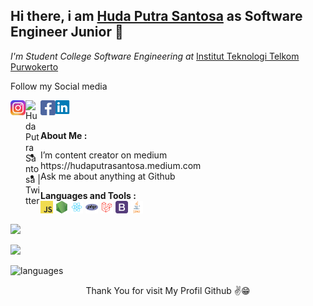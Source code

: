 ## Hi there, i am [Huda Putra Santosa](github.com/hudaputrasantosa) as Software Engineer Junior 👋 

<p><em>I'm Student College Software Engineering at </em><a href="https://ittelkom-pwt.ac.id/" target="_blank">Institut Teknologi Telkom Purwokerto</a></p>
<p>Follow my Social media</p>
<a href="https://instagram.com/hudazackyvee_6661" target="_blank">
  <img align="left" alt="Huda Putra Santosa | Instagram" width="24px" src="ikon/instagram.png" />
</a>
<a href="https://twitter.com/hudaputras" target="_blank">
  <img align="left" alt="Huda Putra Santosa | Twitter" width="24px" src="https://raw.githubusercontent.com/anuraghazra/anuraghazra/master/assets/twitter.svg"  />
</a>
<a href="https://facebook.com/profile.php?id=100031071102567" target="_blank">
  <img align="left" alt="Huda Putra Santosa | Facebook" width="24px" src="ikon/facebook.png"  />
</a>
<a href="https://www.linkedin.com/in/huda-putra-santosa" target="_blank">
  <img align="left" alt="Huda Putra Santosa | Linkedin" width="25px" src="ikon/linkedin.png" />
</a>
<br />
<br />

<b> About Me : </b>
<ul>
<li> I’m content creator on medium https://hudaputrasantosa.medium.com </li>
  <li> Ask me about anything at <a href"https://github.com/hudaputrasantosa"> Github </a> </li>
</ul>

<b> Languages and Tools : </b> <br>
<code><img height="20" src="https://raw.githubusercontent.com/github/explore/80688e429a7d4ef2fca1e82350fe8e3517d3494d/topics/javascript/javascript.png"></code>
<code><img height="20" src="https://raw.githubusercontent.com/github/explore/80688e429a7d4ef2fca1e82350fe8e3517d3494d/topics/nodejs/nodejs.png"></code>
<code><img height="20" src="https://raw.githubusercontent.com/github/explore/80688e429a7d4ef2fca1e82350fe8e3517d3494d/topics/react/react.png"></code>
<code><img height="20" src="https://raw.githubusercontent.com/github/explore/80688e429a7d4ef2fca1e82350fe8e3517d3494d/topics/php/php.png"></code>
<code><img height="20" src="https://raw.githubusercontent.com/github/explore/80688e429a7d4ef2fca1e82350fe8e3517d3494d/topics/laravel/laravel.png"></code>
<code><img height="20" src="https://raw.githubusercontent.com/github/explore/5c058a388828bb5fde0bcafd4bc867b5bb3f26f3/topics/bootstrap/bootstrap.png"></code>
<code><img height="20" src="https://raw.githubusercontent.com/github/explore/5c058a388828bb5fde0bcafd4bc867b5bb3f26f3/topics/java/java.png"></code>
<br>

![](https://komarev.com/ghpvc/?username=hudaputrasantosa&color=6A8AFF&label=Profile+Visit)

<p align="left"> <img src="https://github-readme-stats.vercel.app/api?username=hudaputrasantosa&theme=tokyonight&show_icons=true&hide_border=true&count_private=true&include_all_commits=true" /> </p>

![languages](https://github-readme-stats.vercel.app/api/top-langs/?username=hudaputrasantosa&hide=scss&layout=compact&theme=tokyonight)


<p align="center"> Thank You for visit My Profil Github ✌😁 </p>
